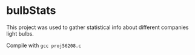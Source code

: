 # bulbStats
This project was used to gather statistical info about different companies light bulbs. 

Compile with `gcc proj56208.c`
